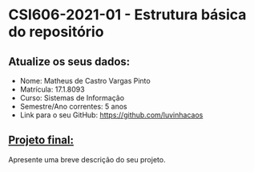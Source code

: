 # **CSI606-2021-01 - Estrutura básica do repositório**

## Atualize os seus dados:

- Nome: Matheus de Castro Vargas Pinto
- Matrícula: 17.1.8093
- Curso: Sistemas de Informação
- Semestre/Ano correntes: 5 anos
- Link para o seu GitHub: https://github.com/luvinhacaos

## [Projeto final:](./Projeto/README.md) 

Apresente uma breve descrição do seu projeto.

